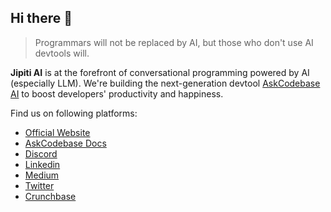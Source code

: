## Hi there 👋

> Programmars will not be replaced by AI, but those who don't use AI devtools will.

**Jipiti AI** is at the forefront of conversational programming powered by AI (especially LLM). We're building the next-generation devtool [AskCodebase AI](https://marketplace.visualstudio.com/items?itemName=JipitiAI.askcodebase) to boost developers' productivity and happiness.

Find us on following platforms:

- [Official Website](https://askcodebase.com)
- [AskCodebase Docs](https://docs.askcodebase.com)
- [Discord](https://discord.com/invite/5Ny6UuNKVD)
- [Linkedin](https://linkedin.com/company/jipitiai)
- [Medium](https://shiqimei.medium.com/)
- [Twitter](https://twitter.com/askcodebase)
- [Crunchbase](https://www.crunchbase.com/organization/jipiti-ai)

